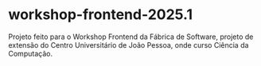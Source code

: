 # workshop-frontend-2025.1
Projeto feito para o Workshop Frontend da Fábrica de Software, projeto de extensão do Centro Universitário de João Pessoa, onde curso Ciência da Computação.
